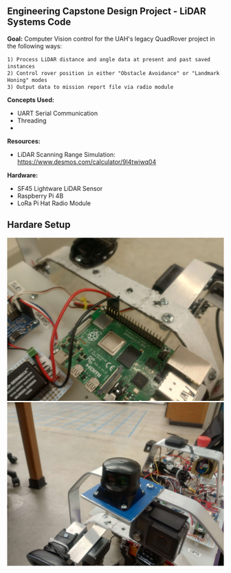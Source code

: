 ## Engineering Capstone Design Project - LiDAR Systems Code

**Goal:** 
Computer Vision control for the UAH's legacy QuadRover project in the following ways:

    1) Process LiDAR distance and angle data at present and past saved instances
    2) Control rover position in either "Obstacle Avoidance" or "Landmark Honing" modes
    3) Output data to mission report file via radio module
  
**Concepts Used:** 
- UART Serial Communication
- Threading
- 


**Resources:** 
- LiDAR Scanning Range Simulation: https://www.desmos.com/calculator/9l4twiwq04

  
**Hardware:**
- SF45 Lightware LiDAR Sensor
- Raspberry Pi 4B
- LoRa Pi Hat Radio Module




## Hardare Setup
![rasPi](./utils/images/rasPi.jpg)
![lidar](./utils/images/lidar.jpg)
